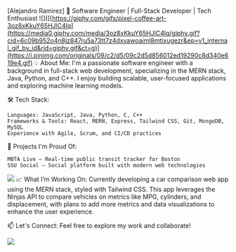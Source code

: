 [Alejandro Ramirez] 
🚀 Software Engineer | Full-Stack Developer | Tech Enthusiast
![]([[https://giphy.com/gifs/pixel-coffee-art-3oz8xKkuY65HJlC4lq](https://media0.giphy.com/media/3oz8xKkuY65HJlC4lq/giphy.gif?cid=6c09b952o4n8jz847ru5a73tt7z4dxvawoaiml8mtixugezr&ep=v1_internal_gif_by_id&rid=giphy.gif&ct=g)](https://i.pinimg.com/originals/09/c2/d5/09c2d5d856012ed19290c8d340e619e4.gif)
💡 About Me:
I'm a passionate software engineer with a background in full-stack web development, specializing in the MERN stack, Java, Python, and C++. I enjoy building scalable, user-focused applications and exploring machine learning models.

🛠️ Tech Stack:

    Languages: JavaScript, Java, Python, C, C++
    Frameworks & Tools: React, MERN, Express, Tailwind CSS, Git, MongoDB, MySQL
    Experience with Agile, Scrum, and CI/CD practices

🌟 Projects I'm Proud Of:

    MBTA Live – Real-time public transit tracker for Boston
    SSU Social – Social platform built with modern web technologies

![](https://github.com/user-attachments/assets/90edb3c8-1190-4eca-891f-151ad46d75ad)
📈 What I’m Working On:
Currently developing a car comparison web app using the MERN stack, styled with Tailwind CSS. This app leverages the Ninjas API to compare vehicles on metrics like MPG, cylinders, and displacement, with plans to add more metrics and data visualizations to enhance the user experience.

📫 Let's Connect:
Feel free to explore my work and collaborate!

![](https://64.media.tumblr.com/ae94530a37856674bbfa2e6d3eb72691/44310c87cb2d17df-70/s540x810/5a26233f3b493286609ce8d44bd5927fdbaa0c5f.gifv)

